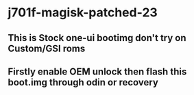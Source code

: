 # j701f-magisk-patched-23

## This is Stock one-ui bootimg don't try on Custom/GSI roms

## Firstly enable OEM unlock then flash this boot.img through odin or recovery
